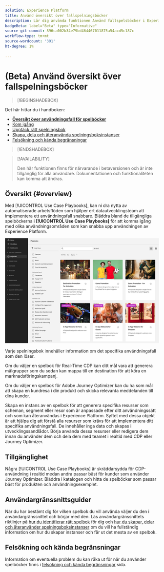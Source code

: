 ```yaml
---
solution: Experience Platform
title: Använd översikt över fallspelningsböcker
description: Lär dig använda funktionen Använd fallspelsböcker i Experience Platform för att komma igång med olika användningsområden för marknadsföring
badgeBeta: label="Beta" type="Informative"
source-git-commit: 896ca002b34e79bd464467011875a54acd5c187c
workflow-type: tm+mt
source-wordcount: '391'
ht-degree: 1%

---
```



# (Beta) Använd översikt över fallspelningsböcker

>[!BEGINSHADEBOX]

Det här hittar du i handboken:

* **[Översikt över användningsfall för spelböcker](#overview)**
* [Kom igång](/help/use-case-playbooks/playbooks/get-started.md)
* [Upptäck rätt spelningsbok](/help/use-case-playbooks/playbooks/discover.md)
* [Skapa, dela och återanvända spelningsboksinstanser](/help/use-case-playbooks/playbooks/create-share-reuse.md)
* [Felsökning och kända begränsningar](troubleshooting.md)

>[!ENDSHADEBOX]

>[!AVAILABILITY]
>
>Den här funktionen finns för närvarande i betaversionen och är inte tillgänglig för alla användare. Dokumentationen och funktionaliteten kan komma att ändras.

## Översikt {#overview}

Med [!UICONTROL Use Case Playbooks], kan ni dra nytta av automatiserade arbetsflöden som hjälper ert datautvecklingsteam att implementera ett användningsfall snabbare. Bläddra bland de tillgängliga spelböckerna i **[!UICONTROL Use Case Playbooks]** för att komma igång med olika användningsområden som kan snabba upp användningen av Experience Platform.

![Visa alla spelböcker](/help/use-case-playbooks/assets/playbooks/overview/playbooks-landing-page.png)

Varje spelningsbok innehåller information om det specifika användningsfall som den löser.

Om du väljer en spelbok för Real-Time CDP kan ditt mål vara att generera målgrupper som du sedan kan mappa till en destination för att köra en marknadsföringskampanj.

Om du väljer en spelbok för Adobe Journey Optimizer kan du ha som mål att skapa en kundresa i din produkt och skicka relevanta meddelanden till dina kunder.

Skapa en instans av en spelbok för att generera specifika resurser som scheman, segment eller resor som är anpassade efter ditt användningssätt och som kan återanvändas i Experience Platform. Syftet med dessa objekt är att hjälpa dig att förstå alla resurser som krävs för att implementera ditt specifika användningsfall. De innehåller inga data och skapas i utvecklingssandlådor. Börja använda dessa resurser eller redigera dem innan du använder dem och dela dem med teamet i realtid med CDP eller Journey Optimizer.

## Tillgänglighet

Några [!UICONTROL Use Case Playbooks] är skräddarsydda för CDP-användning i realtid medan andra passar bäst för kunder som använder Journey Optimizer. Bläddra i katalogen och hitta de spelböcker som passar bäst för produkten och användningsexemplet.

## Användargränssnittsguider

När du har bestämt dig för vilken spelbok du vill använda väljer du den i användargränssnittet och börjar med den. Läs användargränssnittets riktlinjer på [hur du identifierar rätt spelbok](/help/use-case-playbooks/playbooks/discover.md) för dig och [hur du skapar, delar och återanvänder spelningsboksinstanser](/help/use-case-playbooks/playbooks/create-share-reuse.md) om du vill ha fullständig information om hur du skapar instanser och får ut det mesta av en spelbok.

## Felsökning och kända begränsningar

Information om eventuella problem du kan råka ut för när du använder spelböcker finns i [felsökning och kända begränsningar](/help/use-case-playbooks/playbooks/troubleshooting.md) sida.